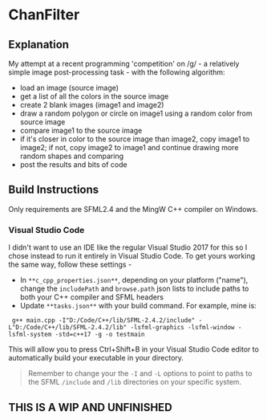 # ChanFilter

## Explanation
My attempt at a recent programming 'competition' on /g/ - a relatively simple image post-processing task - with the following algorithm:

- load an image (source image)
- get a list of all the colors in the source image
- create 2 blank images (image1 and image2)
- draw a random polygon or circle on image1 using a random color from source image
- compare image1 to the source image
- if it's closer in color to the source image than image2, copy image1 to image2; if not, copy image2 to image1 and continue drawing more random shapes and comparing
- post the results and bits of code

## Build Instructions

Only requirements are SFML2.4 and the MingW C++ compiler on Windows.

### Visual Studio Code

I didn't want to use an IDE like the regular Visual Studio 2017 for this so I chose instead to run it entirely in Visual Studio Code.
To get yours working the same way, follow these settings -

* In `**c_cpp_properties.json**`, depending on your platform ("name"), change the `includePath` and `browse.path` json lists to include paths to both your C++ compiler and SFML headers
* Update `**tasks.json**` with your build command. For example, mine is:

` g++ main.cpp -I"D:/Code/C++/lib/SFML-2.4.2/include" -L"D:/Code/C++/lib/SFML-2.4.2/lib" -lsfml-graphics -lsfml-window -lsfml-system -std=c++17 -g -o testmain`

This will allow you to press Ctrl+Shift+B in your Visual Studio Code editor to automatically build your executable in your directory.
> Remember to change your the `-I` and `-L` options to point to paths to the SFML `/include` and `/lib` directories on your specific system.

## THIS IS A WIP AND UNFINISHED